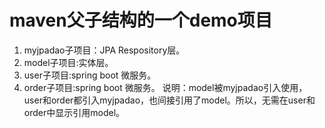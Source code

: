 # maven父子结构的一个demo项目

1. myjpadao子项目：JPA Respository层。
2. model子项目:实体层。
3. user子项目:spring boot 微服务。
4. order子项目:spring boot 微服务。
说明：model被myjpadao引入使用，user和order都引入myjpadao，也间接引用了model。所以，无需在user和order中显示引用model。
